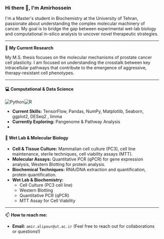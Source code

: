 ### Hi there 👋, I'm Amirhossein

I'm a Master's student in Biochemistry at the University of Tehran, passionate about understanding the complex molecular machinery of cancer. My goal is to bridge the gap between experimental wet-lab biology and computational in-silico analysis to uncover novel therapeutic strategies.

---

🔬 **My Current Research**

My M.S. thesis focuses on the molecular mechanisms of prostate cancer cell plasticity. I am focused on understanding the crosstalk between key intracellular pathways that contribute to the emergence of aggressive, therapy-resistant cell phenotypes.

---

#### 💻 Computational & Data Science
![Python](https://img.shields.io/badge/Python-3776AB?style=for-the-badge&logo=python&logoColor=white)![R](https://img.shields.io/badge/R-276DC3?style=for-the-badge&logo=r&logoColor=white)


*   **Current Skills:** TensorFlow, Pandas, NumPy, Matplotlib, Seaborn, ggplot2, DESeq2 , limma
*   **Currently Exploring:** Pangenome & Pathway Analysis
*   

#### 🔬 Wet Lab & Molecular Biology
*   **Cell & Tissue Culture:** Mammalian cell culture (PC3), cell line maintenance, sterile techniques, cell viability assays (MTT).
*   **Molecular Assays:** Quantitative PCR (qPCR) for gene expression analysis, Western Blotting for protein analysis.
*   **Biochemical Techniques:** RNA/DNA extraction and quantification, protein quantification.
*   **Wet Lab & Biochemistry:**
    *   Cell Culture (PC3 cell line)
    *   Western Blotting
    *   Quantitative PCR (qPCR)
    *   MTT Assay for Cell Viability

---

📫 **How to reach me:**

*   **Email:** `amir.alipour@ut.ac.ir` (Feel free to reach out for collaborations or questions!)

